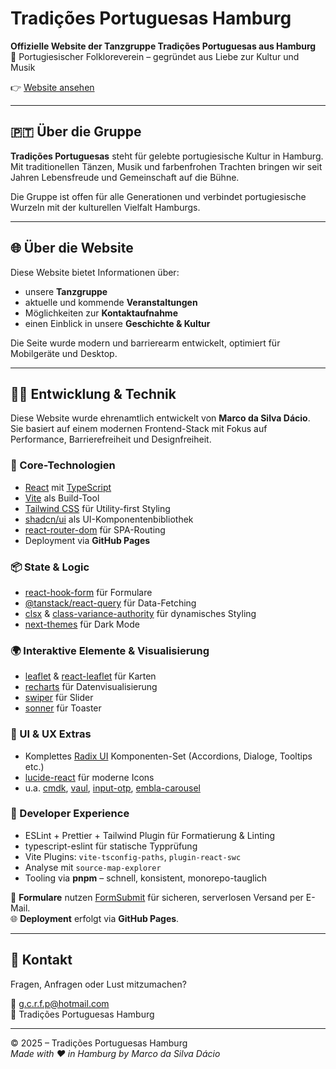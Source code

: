 # Tradições Portuguesas Hamburg

**Offizielle Website der Tanzgruppe Tradições Portuguesas aus Hamburg**  
📍 Portugiesischer Folkloreverein – gegründet aus Liebe zur Kultur und Musik

👉 [Website ansehen](https://tradicoesportuguesas.com)

---

## 🇵🇹 Über die Gruppe

**Tradições Portuguesas** steht für gelebte portugiesische Kultur in Hamburg.  
Mit traditionellen Tänzen, Musik und farbenfrohen Trachten bringen wir seit Jahren Lebensfreude und Gemeinschaft auf die Bühne.

Die Gruppe ist offen für alle Generationen und verbindet portugiesische Wurzeln mit der kulturellen Vielfalt Hamburgs.

---

## 🌐 Über die Website

Diese Website bietet Informationen über:

- unsere **Tanzgruppe**
- aktuelle und kommende **Veranstaltungen**
- Möglichkeiten zur **Kontaktaufnahme**
- einen Einblick in unsere **Geschichte & Kultur**

Die Seite wurde modern und barrierearm entwickelt, optimiert für Mobilgeräte und Desktop.

---

## 👨‍💻 Entwicklung & Technik

Diese Website wurde ehrenamtlich entwickelt von **Marco da Silva Dácio**.  
Sie basiert auf einem modernen Frontend-Stack mit Fokus auf Performance, Barrierefreiheit und Designfreiheit.

### 🔨 Core-Technologien

- [React](https://reactjs.org/) mit [TypeScript](https://www.typescriptlang.org/)
- [Vite](https://vitejs.dev/) als Build-Tool
- [Tailwind CSS](https://tailwindcss.com/) für Utility-first Styling
- [shadcn/ui](https://ui.shadcn.com/) als UI-Komponentenbibliothek
- [react-router-dom](https://reactrouter.com/) für SPA-Routing
- Deployment via **GitHub Pages**

### 📦 State & Logic

- [react-hook-form](https://react-hook-form.com/) für Formulare
- [@tanstack/react-query](https://tanstack.com/query/latest) für Data-Fetching
- [clsx](https://github.com/lukeed/clsx) & [class-variance-authority](https://cva.style/) für dynamisches Styling
- [next-themes](https://github.com/pacocoursey/next-themes) für Dark Mode

### 🌍 Interaktive Elemente & Visualisierung

- [leaflet](https://leafletjs.com/) & [react-leaflet](https://react-leaflet.js.org/) für Karten
- [recharts](https://recharts.org/) für Datenvisualisierung
- [swiper](https://swiperjs.com/) für Slider
- [sonner](https://sonner.emilkowal.ski/) für Toaster

### 🧩 UI & UX Extras

- Komplettes [Radix UI](https://www.radix-ui.com/) Komponenten-Set (Accordions, Dialoge, Tooltips etc.)
- [lucide-react](https://lucide.dev/) für moderne Icons
- u.a. [cmdk](https://cmdk.paco.me/), [vaul](https://vaul.emilkowal.ski/), [input-otp](https://github.com/ducanh2912/input-otp), [embla-carousel](https://www.embla-carousel.com/)

### 🧹 Developer Experience

- ESLint + Prettier + Tailwind Plugin für Formatierung & Linting
- typescript-eslint für statische Typprüfung
- Vite Plugins: `vite-tsconfig-paths`, `plugin-react-swc`
- Analyse mit `source-map-explorer`
- Tooling via **pnpm** – schnell, konsistent, monorepo-tauglich

📨 **Formulare** nutzen [FormSubmit](https://formsubmit.co/) für sicheren, serverlosen Versand per E-Mail.  
🌐 **Deployment** erfolgt via **GitHub Pages**.

---

## 💌 Kontakt

Fragen, Anfragen oder Lust mitzumachen?

📧 [g.c.r.f.p@hotmail.com](mailto:g.c.r.f.p@hotmail.com)  
📍 Tradições Portuguesas Hamburg

---

© 2025 – Tradições Portuguesas Hamburg  
_Made with ❤️ in Hamburg by Marco da Silva Dácio_
